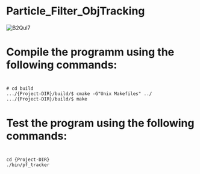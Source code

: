 # Particle_Filter_ObjTracking

![B2Qul7](http://i.makeagif.com/media/12-25-2016/B2Qul7.gif)

# Compile the programm using the following commands:
#
```
# cd build
.../{Project-DIR}/build/$ cmake -G"Unix Makefiles" ../
.../{Project-DIR}/build/$ make
```

# Test the program using the following commands:
#
```
cd {Project-DIR}
./bin/pf_tracker
```

